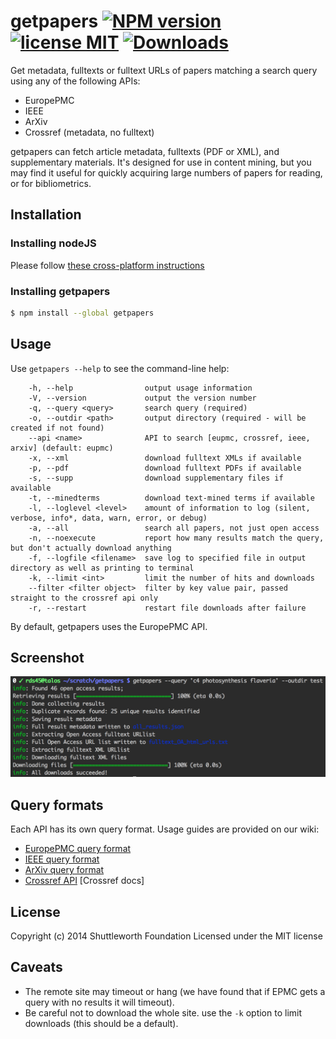 # getpapers [![NPM version](https://img.shields.io/npm/v/getpapers.svg)][npm] [![license MIT](https://img.shields.io/github/license/contentmine/getpapers.svg)][license] [![Downloads](http://img.shields.io/npm/dm/getpapers.svg)][downloads]

[npm]: https://www.npmjs.com/package/getpapers
[license]: https://github.com/ContentMine/getpapers/blob/master/LICENSE
[downloads]: https://nodei.co/npm/getpapers
Get metadata, fulltexts or fulltext URLs of papers matching a search query using any of the following APIs:

 - EuropePMC
 - IEEE
 - ArXiv
 - Crossref (metadata, no fulltext)

getpapers can fetch article metadata, fulltexts (PDF or XML), and supplementary materials. It's designed for use in content mining, but you may find it useful for quickly acquiring large numbers of papers for reading, or for bibliometrics.

## Installation

### Installing nodeJS

Please follow [these cross-platform instructions](https://github.com/blahah/installing-node-tools)

### Installing getpapers

```bash
$ npm install --global getpapers
```

## Usage

Use `getpapers --help` to see the command-line help:

```
    -h, --help                output usage information
    -V, --version             output the version number
    -q, --query <query>       search query (required)
    -o, --outdir <path>       output directory (required - will be created if not found)
    --api <name>              API to search [eupmc, crossref, ieee, arxiv] (default: eupmc)
    -x, --xml                 download fulltext XMLs if available
    -p, --pdf                 download fulltext PDFs if available
    -s, --supp                download supplementary files if available
    -t, --minedterms          download text-mined terms if available
    -l, --loglevel <level>    amount of information to log (silent, verbose, info*, data, warn, error, or debug)
    -a, --all                 search all papers, not just open access
    -n, --noexecute           report how many results match the query, but don't actually download anything
    -f, --logfile <filename>  save log to specified file in output directory as well as printing to terminal
    -k, --limit <int>         limit the number of hits and downloads
    --filter <filter object>  filter by key value pair, passed straight to the crossref api only
    -r, --restart             restart file downloads after failure
```

By default, getpapers uses the EuropePMC API.

## Screenshot

![screenshot](https://raw.githubusercontent.com/ContentMine/getpapers/master/docs/screenshot.png)

## Query formats

Each API has its own query format. Usage guides are provided on our wiki:

- [EuropePMC query format](https://github.com/ContentMine/getpapers/wiki/europepmc-query-format)
- [IEEE query format](https://github.com/ContentMine/getpapers/wiki/ieee-query-format)
- [ArXiv query format](https://github.com/ContentMine/getpapers/wiki/arxiv-query-format)
- [Crossref API](https://github.com/CrossRef/rest-api-doc/blob/master/rest_api.md) [Crossref docs]

## License

Copyright (c) 2014 Shuttleworth Foundation
Licensed under the MIT license

## Caveats

 * The remote site may timeout or hang (we have found that if EPMC gets a query with no results it will timeout).
 * Be careful not to download the whole site. use the `-k` option to limit downloads (this should be a default).
